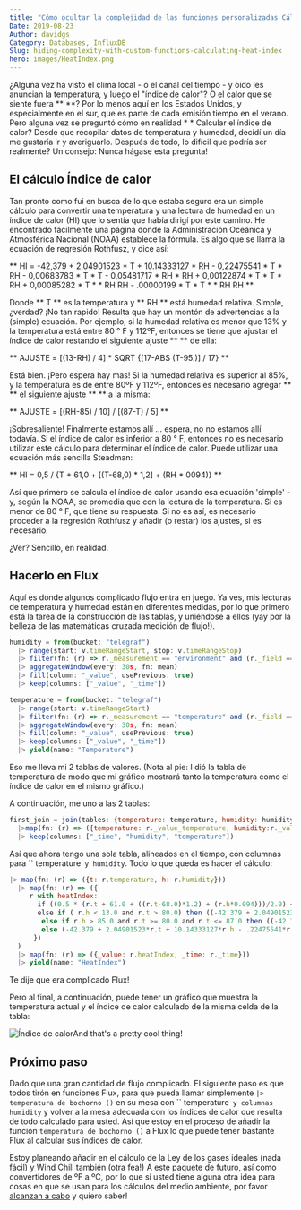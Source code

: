 ```yaml
---
title: "Cómo ocultar la complejidad de las funciones personalizadas Cálculo de Índice de calor"
Date: 2019-08-23
Author: davidgs
Category: Databases, InfluxDB
Slug: hiding-complexity-with-custom-functions-calculating-heat-index
hero: images/HeatIndex.png
---
```


¿Alguna vez ha visto el clima local - o el canal del tiempo - y oído les anuncian la temperatura, y luego el "índice de calor"? O el calor que se siente fuera ** **? Por lo menos aquí en los Estados Unidos, y especialmente en el sur, que es parte de cada emisión tiempo en el verano. Pero alguna vez se preguntó cómo en realidad * * Calcular el índice de calor? Desde que recopilar datos de temperatura y humedad, decidí un día me gustaría ir y averiguarlo. Después de todo, lo difícil que podría ser realmente? Un consejo: Nunca hágase esta pregunta!

## El cálculo Índice de calor

Tan pronto como fui en busca de lo que estaba seguro era un simple cálculo para convertir una temperatura y una lectura de humedad en un índice de calor (HI) que lo sentía que había dirigí por este camino. He encontrado fácilmente una página donde la Administración Oceánica y Atmosférica Nacional (NOAA) establece la fórmula. Es algo que se llama la ecuación de regresión Rothfusz, y dice así:

** HI = -42,379 + 2,04901523 * T + 10.14333127 * RH - 0,22475541 * T * RH - 0,00683783 * T * T - 0,05481717 * RH * RH + 0,00122874 * T * T * RH + 0,00085282 * T * * RH RH - .00000199 * T * T * * RH RH **

Donde ** T ** es la temperatura y ** RH ** está humedad relativa. Simple, ¿verdad? ¡No tan rapido! Resulta que hay un montón de advertencias a la (simple) ecuación. Por ejemplo, si la humedad relativa es menor que 13% y la temperatura está entre 80 ° F y 112ºF, entonces se tiene que ajustar el índice de calor restando el siguiente ajuste ** ** de ella:

** AJUSTE = [(13-RH) / 4] * SQRT {[17-ABS (T-95.)] / 17} **

Está bien. ¡Pero espera hay mas! Si la humedad relativa es superior al 85%, y la temperatura es de entre 80ºF y 112ºF, entonces es necesario agregar ** ** el siguiente ajuste ** ** a la misma:

** AJUSTE = [(RH-85) / 10] / [(87-T) / 5] **

¡Sobresaliente! Finalmente estamos allí ... espera, no no estamos allí todavía. Si el índice de calor es inferior a 80 ° F, entonces no es necesario utilizar este cálculo para determinar el índice de calor. Puede utilizar una ecuación más sencilla Steadman:

** HI = 0,5 / {T + 61,0 + [(T-68,0) * 1,2] + (RH * 0094)} **

Así que primero se calcula el índice de calor usando esa ecuación 'simple' - y, según la NOAA, se promedia que con la lectura de la temperatura. Si es menor de 80 ° F, que tiene su respuesta. Si no es así, es necesario proceder a la regresión Rothfusz y añadir (o restar) los ajustes, si es necesario.

¿Ver? Sencillo, en realidad.

## Hacerlo en Flux

Aquí es donde algunos complicado flujo entra en juego. Ya ves, mis lecturas de temperatura y humedad están en diferentes medidas, por lo que primero está la tarea de la construcción de las tablas, y uniéndose a ellos (yay por la belleza de las matemáticas cruzada medición de flujo!).

```js
humidity = from(bucket: "telegraf")
  |> range(start: v.timeRangeStart, stop: v.timeRangeStop)
  |> filter(fn: (r) => r._measurement == "environment" and (r._field == "humidity"))
  |> aggregateWindow(every: 30s, fn: mean)
  |> fill(column: "_value", usePrevious: true)
  |> keep(columns: ["_value", "_time"])

temperature = from(bucket: "telegraf")
  |> range(start: v.timeRangeStart)
  |> filter(fn: (r) => r._measurement == "temperature" and (r._field == "temp_f"))
  |> aggregateWindow(every: 30s, fn: mean)
  |> fill(column: "_value", usePrevious: true)
  |> keep(columns: ["_value", "_time"])
  |> yield(name: "Temperature")
```

Eso me lleva mi 2 tablas de valores. (Nota al pie: I dió la tabla de temperatura de modo que mi gráfico mostrará tanto la temperatura como el índice de calor en el mismo gráfico.)

A continuación, me uno a las 2 tablas:

```js
first_join = join(tables: {temperature: temperature, humidity: humidity}, on: ["_time"])
  |>map(fn: (r) => ({temperature: r._value_temperature, humidity:r._value_humidity, _time: r._time}))
  |> keep(columns: ["_time", "humidity", "temperature"])
```

Así que ahora tengo una sola tabla, alineados en el tiempo, con columnas para `` temperature` y humidity`. Todo lo que queda es hacer el cálculo:

```js
|> map(fn: (r) => ({t: r.temperature, h: r.humidity}))
  |> map(fn: (r) => ({
     r with heatIndex:
       if ((0.5 * (r.t + 61.0 + ((r.t-68.0)*1.2) + (r.h*0.094)))/2.0) < 80.0 then (0.5 * (r.t + 61.0 + ((r.t - 68.0)*1.2) + (r.h*0.094)))
       else if ( r.h < 13.0 and r.t > 80.0) then ((-42.379 + 2.04901523*r.t + 10.14333127*r.h - .22475541*r.t*r.h - .00683783*r.t*r.h - .05481717*r.t*r.h + .00122874*r.t*r.t*r.h + .00085282*r.t*r.h*r.h - .00000199*r.t*r.t*r.h*r.h - (((13.0-r.h)/4.0)*math.sqrt(x: ((17.0-math.abs(x: (r.t-95.0))/17.0))))))
        else if r.h > 85.0 and r.t >= 80.0 and r.t <= 87.0 then ((-42.379 + 2.04901523*r.t + 10.14333127*r.h - .22475541*r.t*r.h - .00683783*r.t*r.h - .05481717*r.t*r.h + .00122874*r.t*r.t*r.h + .00085282*r.t*r.h*r.h - .00000199*r.t*r.t*r.h*r.h) + (( r.h-85.0 )/10.0) *((87.0-r.t)/5.0))
        else (-42.379 + 2.04901523*r.t + 10.14333127*r.h - .22475541*r.t*r.h - .00683783*r.t*r.h - .05481717*r.t*r.h + .00122874*r.t*r.t*r.h + .00085282*r.t*r.h*r.h - .00000199*r.t*r.t*r.h*r.h)
      })
  )
  |> map(fn: (r) => ({_value: r.heatIndex, _time: r._time}))
  |> yield(name: "HeatIndex")
```

Te dije que era complicado Flux!

Pero al final, a continuación, puede tener un gráfico que muestra la temperatura actual y el índice de calor calculado de la misma celda de la tabla:

![Índice de calor](/posts/category/programming/images/HeatIndex.png)And that's a pretty cool thing!

## Próximo paso

Dado que una gran cantidad de flujo complicado. El siguiente paso es que todos tirón en funciones Flux, para que pueda llamar simplemente `|> temperatura de bochorno ()` en su mesa con `` temperature` y columnas humidity` y volver a la mesa adecuada con los índices de calor que resulta de todo calculado para usted. Así que estoy en el proceso de añadir la función `temperatura de bochorno ()` a Flux lo que puede tener bastante Flux al calcular sus índices de calor.

Estoy planeando añadir en el cálculo de la Ley de los gases ideales (nada fácil) y Wind Chill también (otra fea!) A este paquete de futuro, así como convertidores de ºF a ºC, por lo que si usted tiene alguna otra idea para cosas en que se usan para los cálculos del medio ambiente, por favor [alcanzan a cabo](https://twitter.com/intent/follow?screen_name=davidgsIoT) y quiero saber!
